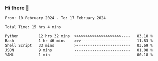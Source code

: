 ### Hi there 👋

<!--
**ututono/ututono** is a ✨ _special_ ✨ repository because its `README.md` (this file) appears on your GitHub profile.

Here are some ideas to get you started:

- 🔭 I’m currently working on ...
- 🌱 I’m currently learning ...
- 👯 I’m looking to collaborate on ...
- 🤔 I’m looking for help with ...
- 💬 Ask me about ...
- 📫 How to reach me: ...
- 😄 Pronouns: ...
- ⚡ Fun fact: ...
-->



<!--START_SECTION:waka-->

```txt
From: 10 February 2024 - To: 17 February 2024

Total Time: 15 hrs 4 mins

Python         12 hrs 32 mins  >>>>>>>>>>>>>>>>>>>>>----   83.18 %
Bash           1 hr 46 mins    >>>----------------------   11.83 %
Shell Script   33 mins         >------------------------   03.69 %
JSON           9 mins          -------------------------   01.08 %
YAML           1 min           -------------------------   00.18 %
```

<!--END_SECTION:waka-->
